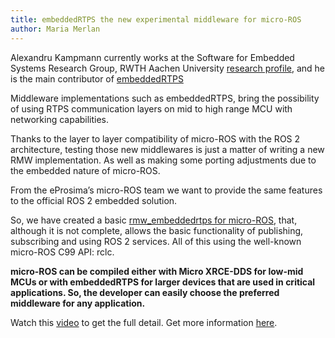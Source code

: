 ```yaml
---
title: embeddedRTPS the new experimental middleware for micro-ROS
author: Maria Merlan
---
```

Alexandru Kampmann currently works at the Software for Embedded Systems Research Group, RWTH Aachen University [research profile](https://www.researchgate.net/profile/Alexandru-Kampmann-2), and he is the main contributor of [embeddedRTPS](https://github.com/embedded-software-laboratory/embeddedRTPS)

Middleware implementations such as embeddedRTPS, bring the possibility of using RTPS communication layers on mid to high range MCU with networking capabilities.

Thanks to the layer to layer compatibility of micro-ROS with the ROS 2 architecture, testing those new middlewares is just a matter of writing a new RMW implementation. As well as making some porting adjustments due to the embedded nature of micro-ROS.


From the eProsima’s micro-ROS team we want to provide the same features to the official ROS 2 embedded solution.

So, we have created a basic [rmw_embeddedrtps for micro-ROS](https://github.com/micro-ROS/rmw_embeddedrtps), that, although it is not complete, allows the basic functionality of publishing, subscribing and using ROS 2 services. All of this using the well-known micro-ROS C99 API: rclc.

**micro-ROS can be compiled either with Micro XRCE-DDS for low-mid MCUs or with embeddedRTPS for larger devices that are used in critical applications. So, the developer can easily choose the preferred middleware for any application.**

Watch this [video](https://www.youtube.com/watch?v=AHs_Ysi6IGw) to get the full detail.
Get more information [here](https://discourse.ros.org/t/embeddedrtps-the-new-experimental-middleware-for-micro-ros/22741?u=mamerlan).
